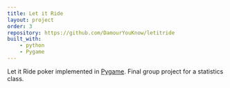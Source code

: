 ```yaml
---
title: Let it Ride
layout: project
order: 3
repository: https://github.com/DamourYouKnow/letitride
built_with:
    - python
    - Pygame
---
```


Let it Ride poker implemented in [Pygame](https://www.pygame.org/). 
Final group project for a statistics class.